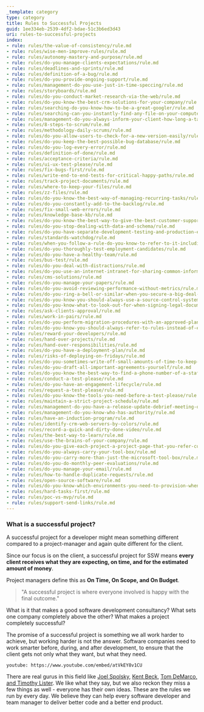 ```yaml
---
_template: category
type: category
title: Rules to Successful Projects
guid: 1ee334eb-2539-4df2-bdae-51c3b6ed3d43
uri: rules-to-successful-projects
index:
- rule: rules/the-value-of-consistency/rule.md
- rule: rules/wise-men-improve-rules/rule.md
- rule: rules/autonomy-mastery-and-purpose/rule.md
- rule: rules/do-you-manage-clients-expectations/rule.md
- rule: rules/deadlines-and-sprints/rule.md
- rule: rules/definition-of-a-bug/rule.md
- rule: rules/do-you-provide-ongoing-support/rule.md
- rule: rules/management-do-you-use-just-in-time-speccing/rule.md
- rule: rules/storyboards/rule.md
- rule: rules/do-you-conduct-market-research-via-the-web/rule.md
- rule: rules/do-you-know-the-best-crm-solutions-for-your-company/rule.md
- rule: rules/searching-do-you-know-how-to-be-a-great-googler/rule.md
- rule: rules/searching-can-you-instantly-find-any-file-on-your-computer-or-network/rule.md
- rule: rules/management-do-you-always-inform-your-client-how-long-a-task-took/rule.md
- rule: rules/8-steps-to-scrum/rule.md
- rule: rules/methodology-daily-scrums/rule.md
- rule: rules/do-you-allow-users-to-check-for-a-new-version-easily/rule.md
- rule: rules/do-you-keep-the-best-possible-bug-database/rule.md
- rule: rules/do-you-log-every-error/rule.md
- rule: rules/definition-of-done/rule.md
- rule: rules/acceptance-criteria/rule.md
- rule: rules/ui-ux-test-please/rule.md
- rule: rules/fix-bugs-first/rule.md
- rule: rules/write-end-to-end-tests-for-critical-happy-paths/rule.md
- rule: rules/track-project-documents/rule.md
- rule: rules/where-to-keep-your-files/rule.md
- rule: rules/zz-files/rule.md
- rule: rules/do-you-know-the-best-way-of-managing-recurring-tasks/rule.md
- rule: rules/do-you-constantly-add-to-the-backlog/rule.md
- rule: rules/fix-small-web-errors/rule.md
- rule: rules/knowledge-base-kb/rule.md
- rule: rules/do-you-know-the-best-way-to-give-the-best-customer-support/rule.md
- rule: rules/do-you-stop-dealing-with-data-and-schema/rule.md
- rule: rules/do-you-have-separate-development-testing-and-production-environments/rule.md
- rule: rules/standards-watchdog/rule.md
- rule: rules/when-you-follow-a-rule-do-you-know-to-refer-to-it-including-the-icon/rule.md
- rule: rules/do-you-thoroughly-test-employment-candidates/rule.md
- rule: rules/do-you-have-a-healthy-team/rule.md
- rule: rules/bus-test/rule.md
- rule: rules/do-you-deal-with-distractions/rule.md
- rule: rules/do-you-use-an-internet-intranet-for-sharing-common-information-such-as-company-standards/rule.md
- rule: rules/cms-solutions/rule.md
- rule: rules/do-you-manage-your-papers/rule.md
- rule: rules/do-you-avoid-reviewing-performance-without-metrics/rule.md
- rule: rules/do-you-ring-a-bell-or-similar-when-you-secure-a-big-deal-make-a-sale-or-get-some-great-feedback/rule.md
- rule: rules/do-you-know-you-should-always-use-a-source-control-system/rule.md
- rule: rules/do-you-know-what-to-look-out-for-when-signing-legal-documents/rule.md
- rule: rules/ask-clients-approval/rule.md
- rule: rules/work-in-pairs/rule.md
- rule: rules/do-you-perform-migration-procedures-with-an-approved-plan/rule.md
- rule: rules/do-you-know-you-should-always-refer-to-rules-instead-of-explaining-it/rule.md
- rule: rules/reward-your-developers/rule.md
- rule: rules/hand-over-projects/rule.md
- rule: rules/hand-over-responsibilities/rule.md
- rule: rules/do-you-have-a-deployment-plan/rule.md
- rule: rules/risks-of-deploying-on-fridays/rule.md
- rule: rules/do-you-sometimes-write-off-small-amounts-of-time-to-keep-clients-happy/rule.md
- rule: rules/do-you-draft-all-important-agreements-yourself/rule.md
- rule: rules/do-you-know-the-best-way-to-find-a-phone-number-of-a-staff-member/rule.md
- rule: rules/conduct-a-test-please/rule.md
- rule: rules/do-you-have-an-engagement-lifecycle/rule.md
- rule: rules/request-a-test-please/rule.md
- rule: rules/do-you-know-the-tools-you-need-before-a-test-please/rule.md
- rule: rules/maintain-a-strict-project-schedule/rule.md
- rule: rules/management-do-you-have-a-release-update-debrief-meeting-on-a-weekly-basis/rule.md
- rule: rules/management-do-you-know-who-has-authority/rule.md
- rule: rules/have-an-induction-program/rule.md
- rule: rules/identify-crm-web-servers-by-colors/rule.md
- rule: rules/record-a-quick-and-dirty-done-video/rule.md
- rule: rules/the-best-way-to-learn/rule.md
- rule: rules/use-the-brains-of-your-company/rule.md
- rule: rules/do-you-give-each-project-a-project-page-that-you-refer-customers-to/rule.md
- rule: rules/do-you-always-carry-your-tool-box/rule.md
- rule: rules/do-you-carry-more-than-just-the-microsoft-tool-box/rule.md
- rule: rules/do-you-do-monthly-peer-evaluations/rule.md
- rule: rules/do-you-manage-your-email/rule.md
- rule: rules/how-to-handle-duplicate-requests/rule.md
- rule: rules/open-source-software/rule.md
- rule: rules/do-you-know-which-environments-you-need-to-provision-when-starting-a-new-project/rule.md
- rule: rules/hard-tasks-first/rule.md
- rule: rules/poc-vs-mvp/rule.md
- rule: rules/support-send-links/rule.md
---
```


### What is a successful project?

A successful project for a developer might mean something different compared to a project-manager and again quite different for the client.

Since our focus is on the client, a successful project for SSW means **every** **client receives what they are expecting, on time, and for the estimated amount of money**.

Project managers define this as **On Time, On Scope, and On Budget**.

> "A successful project is where everyone involved is happy with the final outcome."

What is it that makes a good software development consultancy? What sets one company completely above the other? What makes a project completely successful?

The promise of a successful project is something we all work harder to achieve, but working harder is not the answer. Software companies need to work smarter before, during, and after development, to ensure that the client gets not only what they want, but what they need.

`youtube: https://www.youtube.com/embed/atVkEY8v1CU`

There are real gurus in this field like [Joel Spolsky](http://www.ssw.com.au/ssw/Redirect/homepageJoelOnSoftware.htm), [Kent Beck](http://www.ssw.com.au/ssw/Redirect/XP/AmazonExtremeProgramming.htm), [Tom DeMarco, and Timothy Lister](http://www.ssw.com.au/ssw/Redirect/XP/AmazonPeopleWare.htm). We like what they say, but we also reckon they miss a few things as well - everyone has their own ideas. These are the rules we run by every day. We believe they can help every software developer and team manager to deliver better code and a better end product.
